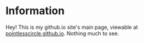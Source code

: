 # Information
Hey! This is my github.io site's main page, viewable at [pointlesscircle.github.io](https://pointlesscircle.github.io). Nothing much to see.
